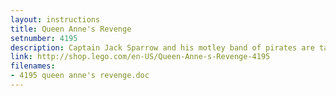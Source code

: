 ```yaml
---
layout: instructions
title: Queen Anne's Revenge
setnumber: 4195
description: Captain Jack Sparrow and his motley band of pirates are taking control of the Queen Anne’s Revenge! It’s mayhem and mutiny as they seize the ship from Angelica and her zombie crew. If they only knew that Blackbeard, the pirate all pirates fear, is watching and waiting in the captain’s quarters. This time Jack has gone too far!
link: http://shop.lego.com/en-US/Queen-Anne-s-Revenge-4195
filenames: 
- 4195 queen anne's revenge.doc
---
```


